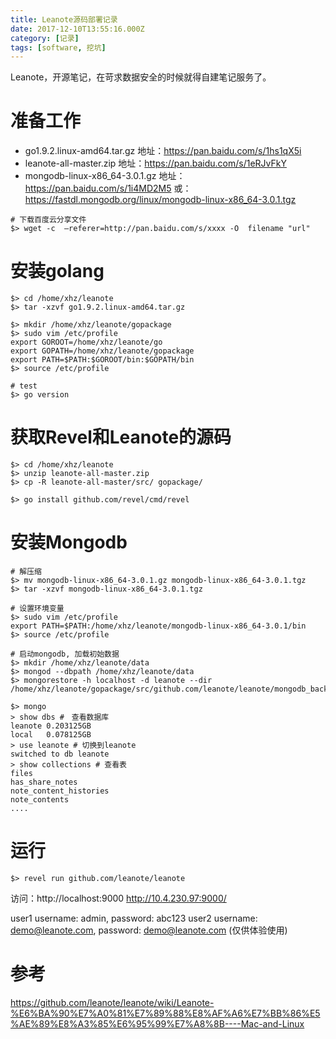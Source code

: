 ```yaml
---
title: Leanote源码部署记录
date: 2017-12-10T13:55:16.000Z
category: [记录]
tags: [software, 挖坑]
---
```


Leanote，开源笔记，在苛求数据安全的时候就得自建笔记服务了。

<!-- more -->

# 准备工作
- go1.9.2.linux-amd64.tar.gz
	地址：https://pan.baidu.com/s/1hs1qX5i
- leanote-all-master.zip
	地址：https://pan.baidu.com/s/1eRJvFkY
- mongodb-linux-x86_64-3.0.1.gz
	地址：https://pan.baidu.com/s/1i4MD2M5
	或：https://fastdl.mongodb.org/linux/mongodb-linux-x86_64-3.0.1.tgz

```
# 下载百度云分享文件
$> wget -c  —referer=http://pan.baidu.com/s/xxxx -O  filename "url"
```

# 安装golang
```
$> cd /home/xhz/leanote
$> tar -xzvf go1.9.2.linux-amd64.tar.gz

$> mkdir /home/xhz/leanote/gopackage
$> sudo vim /etc/profile
export GOROOT=/home/xhz/leanote/go
export GOPATH=/home/xhz/leanote/gopackage
export PATH=$PATH:$GOROOT/bin:$GOPATH/bin
$> source /etc/profile

# test
$> go version
```

# 获取Revel和Leanote的源码
```
$> cd /home/xhz/leanote
$> unzip leanote-all-master.zip
$> cp -R leanote-all-master/src/ gopackage/

$> go install github.com/revel/cmd/revel
```

# 安装Mongodb
```
# 解压缩
$> mv mongodb-linux-x86_64-3.0.1.gz mongodb-linux-x86_64-3.0.1.tgz
$> tar -xzvf mongodb-linux-x86_64-3.0.1.tgz

# 设置环境变量
$> sudo vim /etc/profile
export PATH=$PATH:/home/xhz/leanote/mongodb-linux-x86_64-3.0.1/bin
$> source /etc/profile

# 启动mongodb, 加载初始数据
$> mkdir /home/xhz/leanote/data
$> mongod --dbpath /home/xhz/leanote/data
$> mongorestore -h localhost -d leanote --dir /home/xhz/leanote/gopackage/src/github.com/leanote/leanote/mongodb_backup/leanote_install_data

$> mongo
> show dbs #　查看数据库
leanote	0.203125GB
local	0.078125GB
> use leanote # 切换到leanote
switched to db leanote
> show collections # 查看表
files
has_share_notes
note_content_histories
note_contents
....

```

# 运行
```
$> revel run github.com/leanote/leanote

```
访问：http://localhost:9000
http://10.4.230.97:9000/

user1 username: admin, password: abc123
user2 username: demo@leanote.com, password: demo@leanote.com (仅供体验使用)

#  参考
https://github.com/leanote/leanote/wiki/Leanote-%E6%BA%90%E7%A0%81%E7%89%88%E8%AF%A6%E7%BB%86%E5%AE%89%E8%A3%85%E6%95%99%E7%A8%8B----Mac-and-Linux